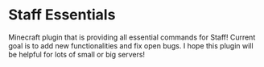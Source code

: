 # Staff Essentials
Minecraft plugin that is providing all essential commands for Staff! Current goal is to add new functionalities and fix open bugs. I hope this plugin will be helpful for lots of small or big servers!

